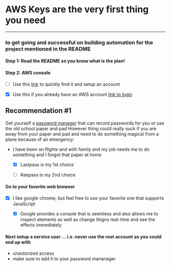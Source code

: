 # AWS Keys are the very first thing you need 
---

### to get going and successful on building automation for the project mentioned in the README





####  Step 1: Read the README so you know what is the plan!

####  Step 2: AWS  console
 - [ ] Use this [link](https://aws.amazon.com/console/) to quickly find it and setup an account
 - [x] Use this if you already have an AWS account [link to login](https://signin.aws.amazon.com/signin?redirect_uri=https%3A%2F%2Fconsole.aws.amazon.com%2Fconsole%2Fhome%3Fstate%3DhashArgs%2523%26isauthcode%3Dtrue&client_id=arn%3Aaws%3Aiam%3A%3A015428540659%3Auser%2Fhomepage&forceMobileApp=0&code_challenge=dlhxv7rVnZ0x4unaEqcagTwHiG4e80jbd2ij_UMuq-0&code_challenge_method=SHA-256)
 
 


## Recommendation #1
Get yourself a [password manager](https://www.cnet.com/how-to/best-password-manager-to-use-for-2020-1password-lastpass-and-more-compared/) that can record passwords for you or use the old school paper and pad
However thing could really suck if you are away from your paper and pad and need to do something magical from a plane because of an emergency:
- I have been on flights and with family and my job needs me to do something and I forgot that paper at home
    - [x] Lastpass is my 1st choice
    - [ ] Keepass is my  2nd choice



####  Go to your favorite web browser 
- [x] I like google chrome, but feel free to use your favorite one that supports JavaScript
    - [x] Google provides a console that is seemless and also allows me to inspect elements as well as change thigns real-time and see the effects immediately


 
 
 
 
 #### Next setup a service user ... i.e. never use the root account as you could end up with
 - unautorized access
 - make sure to add it to your password mananager
